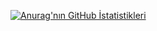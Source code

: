[![Anurag'nın GitHub İstatistikleri](https://github-readme-stats.vercel.app/api?username=ibrahimeth)](https://github.com/anuraghazra/github-readme-stats)

<!---
ibrahimeth/ibrahimeth is a ✨ special ✨ repository because its `README.md` (this file) appears on your GitHub profile.
You can click the Preview link to take a look at your changes.
--->
